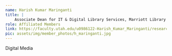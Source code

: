 ```yaml
---
name: Harish Kumar Maringanti
title: |
    Associate Dean for IT & Digital Library Services, Marriott Library
role: Affiliated Members
link: https://faculty.utah.edu/u0986122-Harish_Kumar_Maringanti/research/index.hml
pic: assets/img/member_photos/h_maringanti.jpg
---
```


Digital Media
